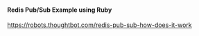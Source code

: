 #### Redis Pub/Sub Example using Ruby

https://robots.thoughtbot.com/redis-pub-sub-how-does-it-work
